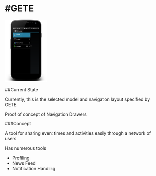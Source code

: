 #GETE
==========

![Screenshot](/screenshots/device_screenshot.png)

##Current State

Currently, this is the selected model and navigation layout specified by GETE.

Proof of concept of Navigation Drawers


###Concept

A tool for sharing event times and activities easily through a network of users

Has numerous tools

- Profiling
- News Feed
- Notification Handling 
